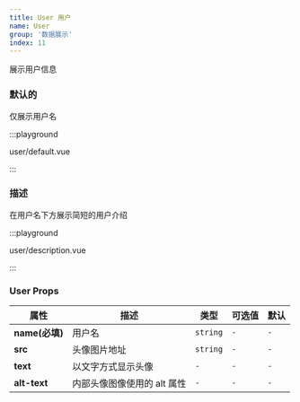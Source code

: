 ```yaml
---
title: User 用户
name: User
group: '数据展示'
index: 11
---
```


展示用户信息

### 默认的

仅展示用户名

:::playground

user/default.vue

:::

### 描述

在用户名下方展示简短的用户介绍

:::playground

user/description.vue

:::

### User Props

| 属性           | 描述                        | 类型     | 可选值 | 默认 |
| -------------- | --------------------------- | -------- | ------ | ---- |
| **name(必填)** | 用户名                      | `string` | `-`    | `-`  |
| **src**        | 头像图片地址                | `string` | `-`    | `-`  |
| **text**       | 以文字方式显示头像          | `-`      | `-`    | `-`  |
| **alt-text**   | 内部头像图像使用的 alt 属性 | `-`      | `-`    | `-`  |

